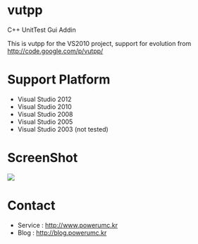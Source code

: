 vutpp
=====
C++ UnitTest Gui Addin

This is vutpp for the VS2010 project, support for evolution from http://code.google.com/p/vutpp/


Support Platform
================
- Visual Studio 2012
- Visual Studio 2010
- Visual Studio 2008
- Visual Studio 2005
- Visual Studio 2003 (not tested)


ScreenShot
==========
![](http://vutpp.googlecode.com/files/vutpp.0.4.png)

Contact
=======
- Service : http://www.powerumc.kr 
- Blog : http://blog.powerumc.kr



